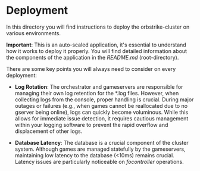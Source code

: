 # Deployment

In this directory you will find instructions to deploy the orbstrike-cluster on various environments.

**Important**: This is an auto-scaled application, it's essential to understand how it works to deploy it properly.
You will find detailed information about the components of the application in the *README.md* (root-directory).

There are some key points you will always need to consider on every deployment:

- **Log Rotation**: The orchestrator and gameservers are responsible for managing their own log retention for the *.log files. However, when collecting logs from the console, proper handling is crucial. During major outages or failures (e.g., when games cannot be reallocated due to no gserver being online), logs can quickly become voluminous. While this allows for immediate issue detection, it requires cautious management within your logging software to prevent the rapid overflow and displacement of other logs.

- **Database Latency**: The database is a crucial component of the cluster system. Although games are managed statefully by the gameservers, maintaining low latency to the database (<10ms) remains crucial. Latency issues are particularly noticeable on *focontroller* operations.
